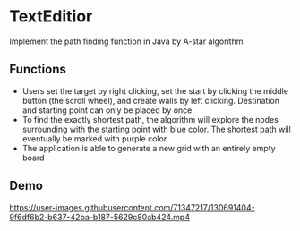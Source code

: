 # TextEditior

Implement the path finding function in Java by A-star algorithm

## Functions
- Users set the target by right clicking, set the start by clicking the middle button (the scroll wheel), and create walls by left clicking. Destination and starting point can only be placed by once
- To find the exactly shortest path, the algorithm will explore the nodes surrounding with the starting point with blue color. The shortest path will eventually be marked with purple color.
- The application is able to generate a new grid with an entirely empty board

## Demo
https://user-images.githubusercontent.com/71347217/130691404-9f6df6b2-b637-42ba-b187-5629c80ab424.mp4
